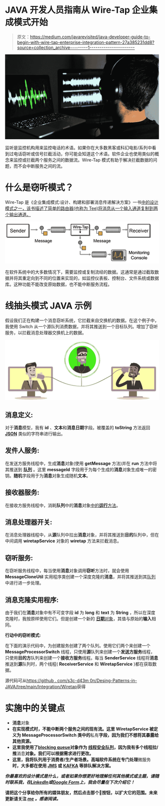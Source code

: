 # JAVA 开发人员指南从 Wire-Tap 企业集成模式开始

> 原文：<https://medium.com/javarevisited/java-developer-guide-to-begin-with-wire-tap-enterprise-integration-pattern-27a385231dd8?source=collection_archive---------1----------------------->

![](img/e6527f5e890d82d29743b2ae1a455a0d.png)

监听是监控机构用来监控电话的术语。如果你在大多数黑客或科幻电影/系列中看到过电话窃听或信号拦截活动，你可能会知道这个术语。软件企业也使用类似的概念来监控或拦截两个服务之间的数据流。Wire-Tap 模式有助于解决拦截数据的问题，而不会中断服务之间的流。

# 什么是窃听模式？

Wire-Tap 是《企业集成模式:设计、构建和部署消息传递解决方案》一书[中的设计模式之一，该书描述了简单的路由器(也称为 Tee)将消息从一个输入通道复制到两个输出通道。](/javarevisited/top-5-books-to-learn-spring-boot-and-microservices-for-experienced-java-developers-499a9d921d18)

[![](img/653f2f817f805b228c19688e3085ec44.png)](https://www.java67.com/2016/10/top-5-object-oriented-analysis-and-design-patterns-book-java.html)

在软件系统中的大多数情况下，需要监控或复制流经的数据。这通常是通过截取数据并将其重定向到不同的位置来实现的，如监控仪表板、控制台、文件系统或数据库。这种功能不能改变原始数据，也不能中断服务流程。

# 线抽头模式 JAVA 示例

假设我们正在构建一个消息窃听系统，它拦截来自交换机的数据。在这个例子中，我使用 Switch 从一个源队列消费数据，并将其推送到一个目标队列。增加了窃听服务，以拦截消息处理器交换机上的数据。

[![](img/789913f5aeb2c89b50093cb18a82335a.png)](http://www.java67.com/2013/12/strings-in-switch-case-java-7-tutorial.html)

## 消息定义:

对于**消息**模型，我有 **id** 、**文本**和**消息日期**字段。被覆盖的 **toString** 方法返回 [**JSON**](https://javarevisited.blogspot.com/2018/02/how-to-parse-json-with-date-field-in-java-jackson-example.html) 类似的字符串进行输出。

## 发件人服务:

在发送方服务线程中，生成**消息**对象(使用 **getMessage** 方法)并在 **run** 方法中将其推送到 [**队列**](https://javarevisited.blogspot.com/2017/03/difference-between-stack-and-queue-data-structure-in-java.html) 。这里 **messageId** 字段用于为每个生成的**消息**对象生成唯一的密钥。**随机**字段用于为**消息**对象生成随机**文本**。

## 接收器服务:

在接收方服务线程中，消耗**队列**中的**消息**对象[中的**运行**方法](https://javarevisited.blogspot.com/2012/03/difference-between-start-and-run-method.html)。

## 消息处理器开关:

在消息处理器线程中，从**源**队列中拉出**消息**对象，并将其推送到**目的**队列中，但在中间调用 **wiretapService** 对象的 **wiretap** 方法来拦截消息。

## 窃听服务:

在窃听服务线程中，每当使用**消息**对象调用**窃听**方法时，就会使用 **MessageCloneUtil** 实用程序类创建一个深度克隆的**消息**，并将其推送到其[队列](https://www.java67.com/2022/04/how-to-to-perform-union-of-two-linked.html) 中进行进一步处理。

## 消息克隆实用程序:

由于我们在**消息**对象中有不可变字段 **id** 为 **long** 和 **text** 为 **String** ，所以在深度克隆时，我按原样使用它们。但是创建一个新的 [**日期**对象](https://www.java67.com/2018/01/how-to-change-date-format-of-string-in-java8.html)，其值与原始的**输入**相同。

**行动中的窃听模式:**

在下面的演示代码中，为创建服务创建了两个队列。使用它们两个来创建一个 **MessageProcessorSwitch** 线程，只使用**源**队列来创建一个**发送方服务**线程，只使用**目的方**队列来创建一个**接收方服务**线程。每当 **SenderService** 线程将**消息**推送到**源**队列时，两个线程( **ReceiverService** 和 **WiretapService** )都在获取数据。

源代码可从[https://github . com/s3c-d43m 0n/Desing-Patterns-in-JAVA/tree/main/Integration/Wiretap](https://github.com/s3c-d43m0n/Desing-Patterns-in-JAVA/tree/main/Integration/Wiretap)获得

# 实施中的关键点

*   **消息**对象
*   **在实现模式时，不能中断两个服务之间的现有流。这里 **WiretapService** 被定义为 **MessageProcessorSwitch** 类中的**私有**字段，因为我们不想将其暴露给其他资源。**
*   **这里我使用了[**blocking queue**](https://javarevisited.blogspot.com/2012/12/blocking-queue-in-java-example-ArrayBlockingQueue-LinkedBlockingQueue.html)对象作为 [**线程安全**队列](https://www.java67.com/2021/07/how-to-implement-thread-safe-bounded-buffer-in-java.html)，因为我有多个线程拉/推**消息**对象。我们可以根据需求进行更改。**
*   **这里，我将队列用于消费者/生产者场景。**高端**软件系统在专门处理**微服务**时，大多都在使用 [**JMS**](https://javarevisited.blogspot.com/2020/05/top-16-jms-java-messaging-service-interview-questions-answers.html) 或 [**KAFKA**](/javarevisited/top-10-apache-kafka-online-training-courses-and-certifications-621f3c13b38c) 等排队解决方案。**

***你最喜欢的设计模式是什么，或者如果你想更好地理解任何其他模式或主题，请随时联系我，在*[*LinkedIn*](https://www.linkedin.com/in/ritvik92/)*或*[*Google Form*](https://forms.gle/XFsuo1ZbP35gfqAX7)*上，我会尽量在下次介绍它！***

**请把这个分享给你所有的媒体朋友，然后点击那个👏按钮，以扩大它的范围。未来更新请关注 [*me*](/@ritvik.singh.chauhan) *。感谢阅读。***